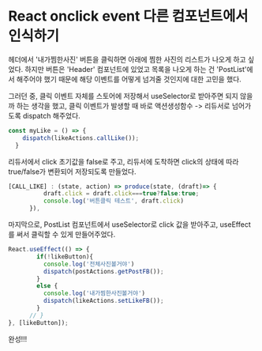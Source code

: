 # React onclick event 다른 컴포넌트에서 인식하기
헤더에서 '내가찜한사진' 버튼을 클릭하면 아래에 찜한 사진의 리스트가 나오게 하고 싶었다.
하지만 버튼은 'Header' 컴포넌트에 있었고 목록을 나오게 하는 건 'PostList'에서 해주어야 했기 때문에 해당 이벤트를 어떻게 넘겨줄 것인지에 대한 고민을 했다.

그러던 중, 클릭 이벤트 자체를 스토어에 저장해서 useSelector로 받아주면 되지 않을까 하는 생각을 했고, 클릭 이벤트가 발생할 때 바로 액션생성함수 -> 리듀서로 넘어가도록 dispatch 해주었다.

```javascript
const myLike = () => {
    dispatch(likeActions.callLike());
  }
```

리듀서에서 click 초기값을 false로 주고, 리듀서에 도착하면 click의 상태에 따라 true/false가 변환되어 저장되도록 만들었다.

```javascript
[CALL_LIKE] : (state, action) => produce(state, (draft)=> {
          draft.click = draft.click===true?false:true;
          console.log('버튼클릭 테스트', draft.click)
      }),
```

마지막으로, PostList 컴포넌트에서 useSelector로 click 값을 받아주고, useEffect를 써서 클릭할 수 있게 만들어주었다.

``` javascript
React.useEffect(() => {
        if(!likeButton){
          console.log('전체사진볼거야')
          dispatch(postActions.getPostFB());
        }
        else {
          console.log('내가찜한사진볼거야')
          dispatch(likeActions.setLikeFB());
        }
      // }
}, [likeButton]);
```


완성!!!
